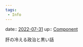 ```yaml
---
tags:
 - Info
---
```


date:: [2022-07-31](Daily_Note/2022-07-31.md)
up:: [Component](../Bar/Novel/Chaos/Component.md)

肝の冷える政治と黒い話